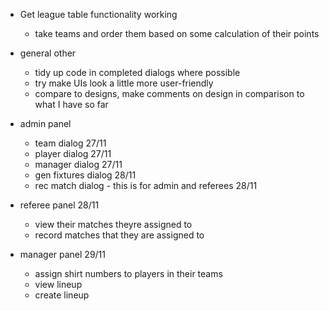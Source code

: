 - Get league table functionality working
	- take teams and order them based on some calculation of their points
	
- general other
	- tidy up code in completed dialogs where possible
	- try make UIs look a little more user-friendly
	- compare to designs, make comments on design in comparison to what I have so far

- admin panel
	- team dialog 27/11
	- player dialog 27/11
	- manager dialog 27/11
	- gen fixtures dialog 28/11
	- rec match dialog - this is for admin and referees 28/11

- referee panel 28/11
	- view their matches theyre assigned to
	- record matches that they are assigned to

- manager panel 29/11
	- assign shirt numbers to players in their teams
	- view lineup
	- create lineup